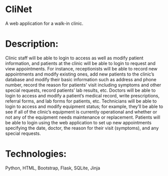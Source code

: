 # CliNet
A web application for a walk-in clinic.

# Description:
Clinic staff will be able to login to access as well as modify patient information, and patients at 
the clinic will be able to login to request and view appointments. For instance, receptionists will 
be able to record new appointments and modify existing ones, add new patients to the clinic’s database 
and modify their basic information such as address and phone number, record the reason
for patients’ visit including symptoms and other special requests, record patients’ lab results, etc. 
Doctors will be able to login to access and modify a patient’s medical record, write prescriptions, referral
forms, and lab forms for patients, etc. Technicians will be able to login to access and
modify equipment status; for example, they’ll be able to see if all of the clinic’s
equipment is currently operational and whether or not any of the equipment needs
maintenance or replacement. Patients will be able to login using the web application to
set up new appointments specifying the date, doctor, the reason for their visit
(symptoms), and any special requests.

# Technologies:
Python, HTML, Bootstrap, Flask, SQLite, Jinja

